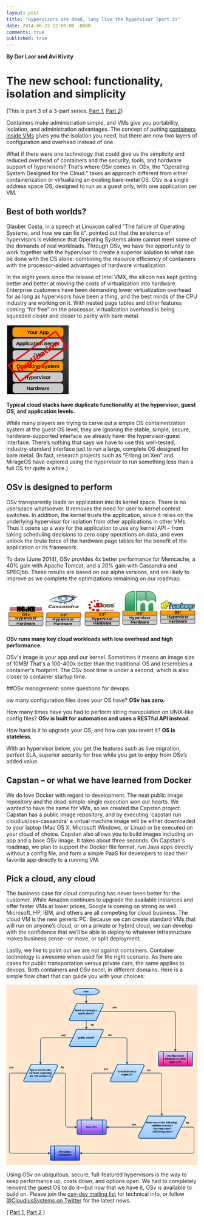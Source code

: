 ```yaml
---
layout: post
title: "Hypervisors are dead, long live the hypervisor (part 3)"
date: 2014-06-23 12:00:00 -0800
comments: true
published: true
---
```


**By Dor Laor and Avi Kivity**

# The new school: functionality, isolation and simplicity 

(This is part 3 of a 3-part series. [Part 1](http://osv.io/blog/blog/2014/06/19/containers-hypervisors-part-1/), [Part 2](http://osv.io/blog/blog/2014/06/19/containers-hypervisors-part-2/))

Containers make administration simple, and VMs give you portability, isolation, and administration advantages. The concept of putting [containers inside VMs](http://www.slideshare.net/jpetazzo/linux-containers-lxc-docker-and-security) gives you the isolation you need, but there are now two layers of configuration and overhead instead of one.

What if there were one technology that could give us the simplicity and reduced overhead of containers and the security, tools, and hardware support of hypervisors? That’s where OSv comes in.  OSv, the “Operating System Designed for the Cloud.” takes an approach different from either containerization or virtualizing an existing bare-metal OS.  OSv is a single address space OS, designed to run as a guest only, with one application per VM.

## Best of both worlds? 

Glauber Costa, in a speech at Linuxcon called "The failure of Operating Systems, and how we can fix it". pointed out that the existence of hypervisors is evidence that Operating Systems alone cannot meet some of the demands of real workloads. Through OSv, we have the opportunity to work together with the hypervisor to create a superior solution to what can be done with the OS alone: combining the resource efficiency of containers with the processor-aided advantages of hardware virtualization.

In the eight years since the release of Intel VMX, the silicon has kept getting better and better at moving the costs of virtualization into hardware. Enterprise customers have been demanding lower virtualization overhead for as long as hypervisors have been a thing, and the best minds of the CPU industry are working on it. With nested page tables and other features coming “for free” on the processor, virtualization overhead is being squeezed closer and closer to parity with bare metal.

![typical cloud stack with duplication](/images/duplication.png)

**Typical cloud stacks have duplicate functionality at the hypervisor, guest OS, and application levels.**

While many players are trying to carve out a simple OS containerization system at the guest OS level, they are ignoring the stable, simple, secure, hardware-supported interface we already have: the hypervisor-guest interface.  There’s nothing that says we have to use this well-tested, industry-standard interface just to run a large, complete OS designed for bare metal. (In fact, research projects such as “Erlang on Xen” and MirageOS have explored using the hypervisor to run something less than a full OS for quite a while.)

## OSv is designed to perform

OSv transparently loads an application into its kernel space. There is no userspace whatsoever. It removes the need for user to kernel context switches. In addition, the kernel trusts the application, since it relies on the underlying hypervisor for isolation from other applications in other VMs. Thus it opens up a way for the application to use any kernel API – from taking scheduling decisions to zero copy operations on data, and even unlock the brute force of the hardware page tables for the benefit of the application or its framework.

To date (June 2014), OSv provides 4x better performance for Memcache, a 40% gain with Apache Tomcat, and a 20% gain with Cassandra and SPECjbb. These results are based on our alpha versions, and are likely to improve as we complete the optimizations remaining on our roadmap.

![OSv example workloads](/images/workloads.png)

**OSv runs many key cloud workloads with low overhead and high performance.**

OSv's image is your app and our kernel. Sometimes it means an image size of 10MB! That's a 100-400x better than the traditional OS and resembles a container's footprint. The OSv boot time is under a second, which is also closer to container startup time.


##OSv management: some questions for devops

ow many configuration files does your OS have? **OSv has zero.**

How many times have you had to perform string manipulation on UNIX-like config files? **OSv is built for automation and uses a RESTful API instead.**

How hard is it to upgrade your OS, and how can you revert it? **OS is stateless.**

With an hypervisor below, you get the features such as live migration, perfect SLA, superior security for free while you get to enjoy from OSv’s added value.

## Capstan – or what we have learned from Docker

We do love Docker with regard to development. The neat public image repository and the dead-simple-single execution won our hearts. We wanted to have the same for VMs, so we created the Capstan project. Capstan has a public image repository, and by executing 'capstan run cloudius/osv-cassandra' a virtual machine image will be either downloaded to your laptop (Mac OS X, Microsoft Windows, or Linux) or be executed on your cloud of choice. Capstan also allows you to build images including an app and a base OSv image. It takes about three seconds. On Capstan's roadmap, we plan to support the Docker file format, run Java apps directly without a config file, and form a simple PaaS for developers to load their favorite app directly to a running VM.

## Pick a cloud, any cloud 

The business case for cloud computing has never been better for the customer. While Amazon continues to upgrade the available instances and offer faster VMs at lower prices, Google is coming on strong as well. Microsoft, HP, IBM, and others are all competing for cloud business.  The cloud VM is the new generic PC.  Because we can create standard VMs that will run on anyone’s cloud, or on a private or hybrid cloud, we can develop with the confidence that we’ll be able to deploy to whatever infrastructure makes business sense--or move, or split deployment.

Lastly, we like to point out we are not against containers. Container technology is awesome when used for the right scenario. As there are cases for public transportation versus private cars, the same applies to devops. Both containers and OSv excel, in different domains. Here is a simple flow chart that can guide you with your choices:

[![Guest OS selection flowchart](/images/flowchart.png)](/images/flowchart.png)

Using OSv on ubiquitous, secure, full-featured hypervisors is the way to keep performance up, costs down, and options open. We had to completely reinvent the guest OS to do it&mdash;but now that we have it, OSv is available to build on. Please join the [osv-dev mailing list](https://groups.google.com/forum/#!forum/osv-dev) for technical info, or follow [@CloudiusSystems on Twitter](https://twitter.com/CloudiusSystems) for the latest news.

( [Part 1](http://osv.io/blog/blog/2014/06/19/containers-hypervisors-part-1/), [Part 2](http://osv.io/blog/blog/2014/06/19/containers-hypervisors-part-2/)
)

